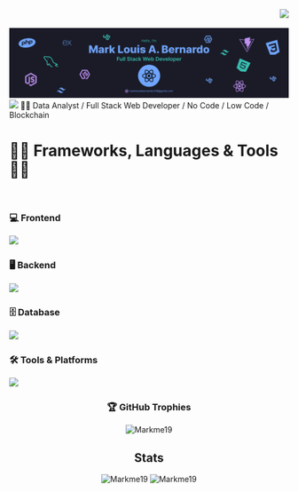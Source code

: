
 <img align="right" src="https://api.visitorbadge.io/api/VisitorHit?user=marklouisALTER&countColor=%237B1E7A">
  <br><br>
 <img src="https://github.com/marklouisALTER/marklouisALTER/blob/main/Banner.png" />

<img src="https://readme-typing-svg.demolab.com?font=Fira+Code&pause=1000&width=435&lines=Web+Developer+/+AI+Automation" />
👨‍💻 Data Analyst / Full Stack Web Developer / No Code / Low Code / Blockchain
<div align="left">
  <h1>👨‍💻 Frameworks, Languages & Tools 👨‍💻</h1>

  <br />
  
  <!-- Frontend -->
  <h3>💻 Frontend</h3>
  <p align="left">
    <a href="https://skillicons.dev">
      <img src="https://skillicons.dev/icons?i=html,css,bootstrap,tailwind,react,typescript,js,nextjs," />
    </a>
  </p>

  <!-- Backend -->
  <h3>🖥️ Backend</h3>
  <p align="left">
    <a href="https://skillicons.dev">
      <img src="https://skillicons.dev/icons?i=nodejs,express,php,python,laravel,jquery" />
    </a>
  </p>

  <!-- Database -->
  <h3>🗄️ Database</h3>
  <p align="left">
    <a href="https://skillicons.dev">
      <img src="https://skillicons.dev/icons?i=mysql,mongodb,supabase,postgresql,sqlite" />
    </a>
  </p>

  <!-- Tools & Platforms -->
  <h3>🛠️ Tools & Platforms</h3>
  <p align="left">
    <a href="https://skillicons.dev">
      <img src="https://skillicons.dev/icons?i=git,github,vercel,vite,wordpress,ubuntu,figma,docker,postman,npm" />
    </a>
  </p>
 
</div>
 
<h3 align="center">🏆 GitHub Trophies</h3>
<p align="center">
<img src="https://github-profile-trophy.vercel.app/?username=marklouisALTER&theme=onedark" alt="Markme19" />
</p>

<h2 align="center">Stats </h2>
<p align="center">
<img width="400" src="https://github-readme-stats.vercel.app/api?username=marklouisALTER&count_private=true&show_icons=true&theme=tokyonight&hide_border=true" alt="Markme19" />
<img width="425" src="https://github-readme-streak-stats.herokuapp.com?user=marklouisALTER&theme=tokyonight&hide_border=true" alt="Markme19" /> 
